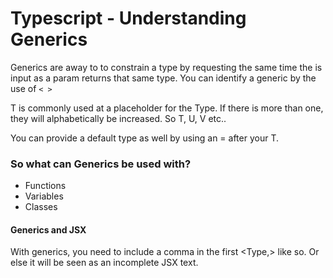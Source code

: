 # Typescript - Understanding Generics 

Generics are away to to constrain a type by requesting the same time the is input as a param returns that same type. 
You can identify a generic by the use of `< >`

T is commonly used at a placeholder for the Type. 
If there is more than one, they will alphabetically be increased. So T, U, V  etc..

You can provide a default type as well by using an = after your T. 

### So what can Generics be used with? 
* Functions 
* Variables 
* Classes 

#### Generics and JSX
With generics, you need to include a comma in the first <Type,> like so. Or else it will be seen as an incomplete JSX text. 